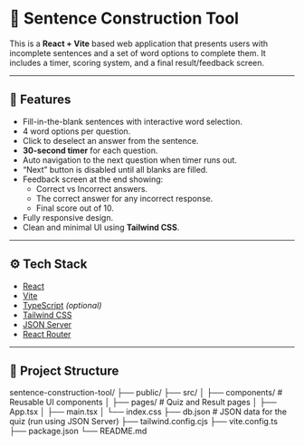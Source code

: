 # 🧠 Sentence Construction Tool

This is a **React + Vite** based web application that presents users with incomplete sentences and a set of word options to complete them. It includes a timer, scoring system, and a final result/feedback screen.

---

## 📌 Features

- Fill-in-the-blank sentences with interactive word selection.
- 4 word options per question.
- Click to deselect an answer from the sentence.
- **30-second timer** for each question.
- Auto navigation to the next question when timer runs out.
- “Next” button is disabled until all blanks are filled.
- Feedback screen at the end showing:
  - Correct vs Incorrect answers.
  - The correct answer for any incorrect response.
  - Final score out of 10.
- Fully responsive design.
- Clean and minimal UI using **Tailwind CSS**.

---

## ⚙️ Tech Stack

- [React](https://reactjs.org/)
- [Vite](https://vitejs.dev/)
- [TypeScript](https://www.typescriptlang.org/) *(optional)*
- [Tailwind CSS](https://tailwindcss.com/)
- [JSON Server](https://github.com/typicode/json-server)
- [React Router](https://reactrouter.com/)

---

## 📁 Project Structure
sentence-construction-tool/ ├── public/ ├── src/ │ ├── components/ # Reusable UI components │ ├── pages/ # Quiz and Result pages │ ├── App.tsx │ ├── main.tsx │ └── index.css ├── db.json # JSON data for the quiz (run using JSON Server) ├── tailwind.config.cjs ├── vite.config.ts ├── package.json └── README.md
